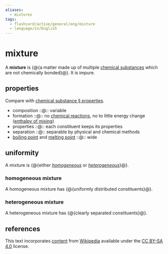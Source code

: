 ```yaml
---
aliases:
  - mixtures
tags:
  - flashcard/active/general/eng/mixture
  - language/in/English
---
```


# mixture

A __mixture__ is {@{a matter made up of multiple [chemical substances](chemical%20substance.md) which are not chemically bonded}@}. It is impure. <!--SR:!2030-09-11,1867,270-->

## properties

Compare with [chemical substance § properties](chemical%20substance.md#properties).

- composition ::@:: variable <!--SR:!2027-07-07,1104,290!2027-08-12,972,353-->
- formation ::@:: no [chemical reactions](chemical%20reaction.md), no to little energy change ([enthalpy of mixing](enthalpy%20of%20mixing.md)) <!--SR:!2028-07-21,1239,290!2030-02-05,1707,373-->
- properties ::@:: each constituent keeps its properties <!--SR:!2025-08-29,644,310!2029-06-01,1508,373-->
- separation ::@:: separable by physical and chemical methods <!--SR:!2027-02-14,1014,330!2029-10-25,1620,373-->
- [boiling point](boiling%20point.md) and [melting point](melting%20point.md) ::@:: wide <!--SR:!2026-09-13,907,330!2027-10-16,963,353-->

## uniformity

A mixture is {@{either _[homogeneous](#homogeneous%20mixture)_ or _[heterogeneous](#heterogeneous%20mixture)_}@}. <!--SR:!2025-10-19,688,310-->

### homogeneous mixture

A homogeneous mixture has {@{uniformly distributed constituents}@}. <!--SR:!2026-04-13,783,290-->

### heterogeneous mixture

A heterogeneous mixture has {@{clearly separated constituents}@}. <!--SR:!2028-11-28,1510,310-->

## references

This text incorporates [content](https://en.wikipedia.org/wiki/mixture) from [Wikipedia](Wikipedia.md) available under the [CC BY-SA 4.0](https://creativecommons.org/licenses/by-sa/4.0/) license.
